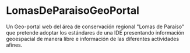 # LomasDeParaisoGeoPortal
Un Geo-portal web del área de conservación regional "Lomas de Paraíso" que pretende adoptar los estándares de una IDE presentando información geoespacial de manera libre e información de las diferentes actividades afines.

